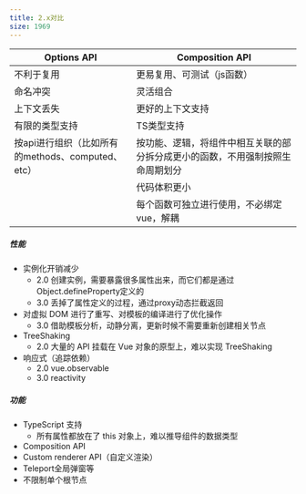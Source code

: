 ```yaml
---
title: 2.x对比
size: 1969
---
```

| Options API                                       | Composition API                                              |
| ------------------------------------------------- | ------------------------------------------------------------ |
| 不利于复用                                        | 更易复用、可测试（js函数）                                   |
| 命名冲突                                          | 灵活组合                                                     |
| 上下文丢失                                        | 更好的上下文支持                                             |
| 有限的类型支持                                    | TS类型支持                                                   |
| 按api进行组织（比如所有的methods、computed、etc） | 按功能、逻辑，将组件中相互关联的部分拆分成更小的函数，不用强制按照生命周期划分 |
|                                                   | 代码体积更小                                                 |
|                                                   | 每个函数可独立进行使用，不必绑定vue，解耦  |             
##### 性能
- 实例化开销减少
  - 2.0 创建实例，需要暴露很多属性出来，而它们都是通过Object.defineProperty定义的
  - 3.0 丢掉了属性定义的过程，通过proxy动态拦截返回
- 对虚拟 DOM 进行了重写、对模板的编译进行了优化操作
  - 3.0 借助模板分析，动静分离，更新时候不需要重新创建相关节点
- TreeShaking
  - 2.0 大量的 API 挂载在 Vue 对象的原型上，难以实现 TreeShaking
- 响应式（追踪依赖）
  - 2.0 vue.observable
  - 3.0  reactivity

##### 功能
- TypeScript 支持
  - 所有属性都放在了 this 对象上，难以推导组件的数据类型
- Composition API
- Custom renderer API（自定义渲染）
- Teleport全局弹窗等
- 不限制单个根节点
